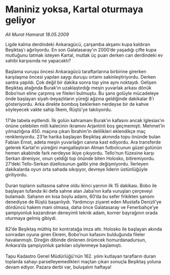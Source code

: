 # Maniniz yoksa, Kartal oturmaya geliyor

*Ali Murat Hamarat 18.05.2009*

<div class="taraf_structure_2col_1zq">
<div class="margen_n">



 <p>Ligde kalma derdindeki Ankaragücü, çarşamba akşamı kupa kaldıran Beşiktaş’ı ağırlıyordu. En son Galatasaray’ın 2000’de yaşadığı çifte kupa mutluğunu tatmak isteyen Kartal, mutlak üç puan derken can derdindeki ev sahibi karşısında ne yapacaktı? <br/><br/>Başlama vuruşu öncesi Ankaragücü taraftarlarına birbirine girerken karşılaşma öncesi yapılan saygı duruşu ortamı sakinleştiriyordu. Derken santra yapıldı. Çok değil bir dakika sonra top yine aynı noktaydı. Gelişen Beşiktaş atağında Burak’ın uzaklaştırdığı meşin yuvarlak arkası dönük Bobo’nun eline çarpmış ve fileleri bulmuştu. Bu şans golüyle mücadeleye önde başlayan siyah-beyazlıların yüreği ağzına geldiğinde dakikalar 8’i gösteriyordu. Arka direkte bomboş beklerken nerdeyse bir de kahve söyleyecek vakte sahip İlkem, Rüştü’ye takılıyordu. <br/><br/>17’de tabela eşitlendi. İlk golün kahramanı Burak’ın kafasını ancak Iglesias’ın önüne çelebilen milli kalecinin ikramını Arjantinli boş geçmemişti. Mehmet’in yılmazlığına 450. maçına çıkan İbrahim’in delilikleri eklendikçe maç renkleniyordu. 23’te harika başlayan Beşiktaş akınında topu önünde bulan Fabian Ernst, adeta meşin yuvarlağın canına kast ediyordu. Ara transferde gelerek Kartal’ın yüreğini mangallaştıran Alman futbolcunun güzel golünün hemen akabinde fark nerdeyse ikiye çıkıyordu. Tello’nun füzesine karşı Serkan direniyor, onun çeldiği top önünde biten Holosko, bitiremiyordu. 27’deki Tello-Serkan düellosunun galibi yine değişmiyordu. İlerleyen dakikalarda oyun orta sahada sıkışıyor, devreye liderin üstünlüğüyle giriliyordu. <br/><br/>Duran topların sultasına sahne oldu ikinci yarının ilk 15 dakikası. Bobo ile başlayan tufanda iki defa sahne alan Jaba’nın kafa vuruşları çerçeveyi bulamadı. Sahanın en kısa boylu adamı, 60’da bu sefer frikikten şansını denediyse de Rüştü başarılıydı. Yardımcıyı ziyaret eden Mustafa Denizli’ye dördüncü hakem mani olmasa, daha önce Galatasaray ve Fenerbahçe’ye şampiyonluk kazandıran deneyimli teknik adam, korner bayrağının orada oturmaya gelmiş gibiydi. <br/><br/>82’de Beşiktaş müthiş bir kontratağa imza attı. Holosko ile başlayan akında sonradan oyuna giren Ekrem, Bobo’nun kafasını bulduğunda fileler havalanmıştı. Direğin dibinde dinlenen örümcek homurdanadursun, Ankara’da şampiyonluk şarkıları söylenmeye başlamıştı. <br/><br/>Tapu Kadastro Genel Müdürlüğü’nün 162. yılını kutlayan tarafların duran toplarda sahayı parselleyemedikleri maçtan çıkan sonuçla Beşiktaş yoluna devam ediyor. Pazara derbi var, buluşalım haftaya!</p>
<br/>
<br/>
<br/>



<br/>


<div id="taraf_not">
</div>

</div>


</div>
